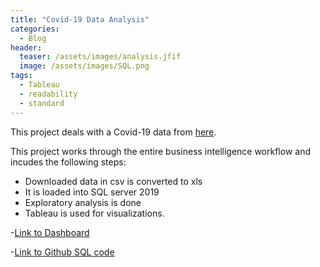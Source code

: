 ```yaml
---
title: "Covid-19 Data Analysis"
categories:
  - Blog
header:
  teaser: /assets/images/analysis.jfif
  image: /assets/images/SQL.png
tags:
  - Tableau
  - readability
  - standard
---
```


This project deals with a Covid-19 data from [here](https://ourworldindata.org/).

This project works through the entire business intelligence workflow and incudes the following steps:
* Downloaded data in csv is converted to xls
* It is loaded into SQL server 2019
* Exploratory analysis is done
* Tableau is used for visualizations. 

-[Link to Dashboard](https://public.tableau.com/app/profile/dev7234/viz/CovidData_16293863858080/Dashboard1)

-[Link to Github SQL code](https://github.com/dev7150/Exploratory_SQL) 

	
